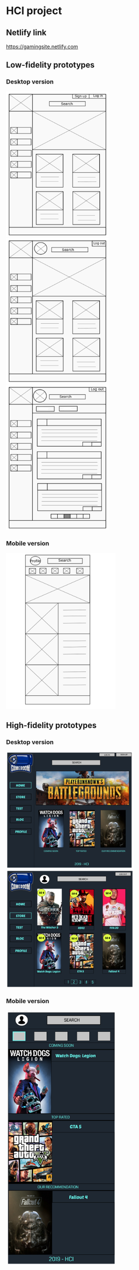 # HCI project

## Netlify link
https://gamingsite.netlify.com

## Low-fidelity prototypes

### Desktop version
<img src="./Low-fidelity/HomePage.png" width="280px"> <img src="./Low-fidelity/LoggedIn.png" width="280px"> <img src="./Low-fidelity/BlogPage.png" width="280px">
### Mobile version
<img src="./Low-fidelity/mobile.png" width="300px">

## High-fidelity prototypes
### Desktop version
<img src="./high-fidelity/home.png" width="350px"> <img src="./high-fidelity/store.png" width="350px"> 
### Mobile version
<img src="./high-fidelity/mobile.png" width="300px">
